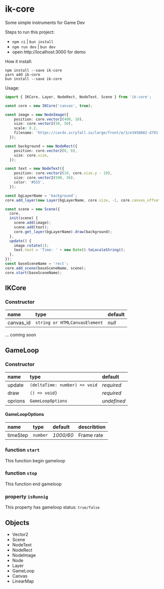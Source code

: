 # ik-core
Some simple instruments for Game Dev

Steps to run this project:
- `npm ci` | `bun install`
- `npm run dev` | `bun dev`
- open http://localhost:3000 for demo

How it install:
```
npm install --save ik-core
yarn add ik-core
bun install --save ik-core
```

Usage:
```typescript
import { IKCore, Layer, NodeRect, NodeText, Scene } from 'ik-core';

const core = new IKCore('canvas', true);

const image = new NodeImage({
    position: core.vector2(400, 10),
    size: core.vector2(50, 50),
    scale: 0.2,
    filename: 'https://cards.scryfall.io/large/front/e/3/e3450882-d791-4172-b02a-ee7fdb36acfc.jpg?1673310369',
  });

const background = new NodeRect({
    position: core.vector2(0, 0),
    size: core.size,
  });

const text = new NodeText({
    position: core.vector2(10, core.size.y - 10),
    size: core.vector2(500, 36),
    color: '#555',
  });

const bgLayerName = 'background';
core.add_layer(new Layer(bgLayerName, core.size, -1, core.canvas_offset), false);

const scene = new Scene({
  core,
  init(scene) {
    scene.add(image);
    scene.add(text);
    core.get_layer(bgLayerName).draw(background);
  },
  update() {
    image.rotate(1);
    text.text = 'Time: ' + new Date().toLocaleString();
  },
});
const baseSceneName = 'rect';
core.add_scene(baseSceneName, scene);
core.start(baseSceneName);
```

## IKCore

### Constructor
| name      | type                          | default |
| :-------- | :---------------------------- | :------ |
| canvas_id | `string or HTMLCanvasElement` | *null*  |
... coming soon

## GameLoop

### Constructor
| name    | type                          | default     |
| :------ | :---------------------------- | :---------- |
| update  | `(deltaTime: number) => void` | *required*  |
| draw    | `() => void}`                 | *required*  |
| oprions | `GameLoopOptions`             | *undefined* |

#### GameLoopOptions
| name     | type     | default   | describtion |
| :------- | :------- | :-------- | :---------- |
| timeStep | `number` | *1000/60* | Frame rate  |

### function `start`
This function begin gameloop

### function `stop`
This function end gameloop

### property `isRunnig` 
This property has gameloop status: `true/false`

## Objects
- Vector2
- Scene
- NodeText
- NodeRect
- NodeImage
- Node
- Layer
- GameLoop
- Canvas
- LinearMap